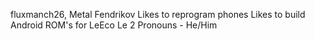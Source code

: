 fluxmanch26, Metal Fendrikov
Likes to reprogram phones
Likes to build Android ROM's for LeEco Le 2
Pronouns - He/Him

<!---
fluxmanch26/fluxmanch26 is a ✨ special ✨ repository because its `README.md` (this file) appears on your GitHub profile.
You can click the Preview link to take a look at your changes.
--->
